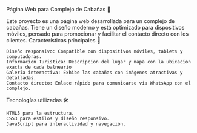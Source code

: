 Página Web para Complejo de Cabañas 🏡

Este proyecto es una página web desarrollada para un complejo de cabañas. Tiene un diseño moderno y está optimizado para dispositivos móviles, pensado para promocionar y facilitar el contacto directo con los clientes.
Características principales 🌟

    Diseño responsivo: Compatible con dispositivos móviles, tablets y computadoras.
    Informacion Turistica: Descripcion del lugar y mapa con la ubicacion exacta de cada balneario
    Galería interactiva: Exhibe las cabañas con imágenes atractivas y detalladas.
    Contacto directo: Enlace rápido para comunicarse vía WhatsApp con el complejo.

Tecnologías utilizadas 🛠️

    HTML5 para la estructura.
    CSS3 para estilos y diseño responsivo.
    JavaScript para interactividad y navegación.
